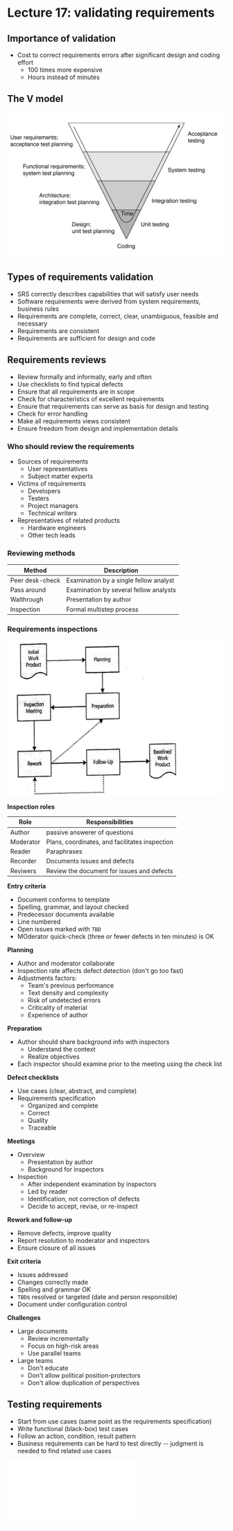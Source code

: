 # Lecture 17: validating requirements

## Importance of validation

- Cost to correct requirements errors after significant design and coding effort
  - 100 times more expensive
  - Hours instead of minutes

## The V model

![The V model](figures/the-v-model.png)

## Types of requirements validation

- SRS correctly describes capabilities that will satisfy user needs
- Software requirements were derived from system requirements, business rules
- Requirements are complete, correct, clear, unambiguous, feasible and necessary
- Requirements are consistent
- Requirements are sufficient for design and code

## Requirements reviews

- Review formally and informally, early and often
- Use checklists to find typical defects
- Ensure that all requirements are in scope
- Check for characteristics of excellent requirements
- Ensure that requirements can serve as basis for design and testing
- Check for error handling
- Make all requirements views consistent
- Ensure freedom from design and implementation details

### Who should review the requirements

- Sources of requirements
  - User representatives
  - Subject matter experts
- Victims of requirements
  - Developers
  - Testers
  - Project managers
  - Technical writers
- Representatives of related products
  - Hardware engineers
  - Other tech leads

### Reviewing methods

| Method   | Description    |
|--------------- | --------------- |
| Peer desk-check   | Examination by a single fellow analyst   |
| Pass around   | Examination by several fellow analysts   |
| Walthrough   | Presentation by author   |
| Inspection   | Formal multistep process   |

### Requirements inspections

![Inspection flow chart](./figures/inspection-process.png)

**Inspection roles**

| Role   | Responsibilities    |
|--------------- | --------------- |
| Author   | passive answerer of questions   |
| Moderator   | Plans, coordinates, and facilitates inspection   |
| Reader   | Paraphrases   |
| Recorder   | Documents issues and defects   |
| Reviwers   | Review the document for issues and defects |

**Entry criteria**

- Document conforms to template
- Spelling, grammar, and layout checked
- Predecessor documents available
- Line numbered
- Open issues marked with `TBD`
- MOderator quick-check (three or fewer defects in ten minutes) is OK

**Planning**

- Author and moderator collaborate
- Inspection rate affects defect detection (don't go too fast)
- Adjustments factors:
  - Team's previous performance
  - Text density and complexity
  - Risk of undetected errors
  - Criticality of material
  - Experience of author

**Preparation**

- Author should share background info with inspectors
  - Understand the context
  - Realize objectives
- Each inspector should examine prior to the meeting using the check list

**Defect checklists**

- Use cases (clear, abstract, and complete)
- Requirements specification
  - Organized and complete
  - Correct
  - Quality
  - Traceable

**Meetings**

- Overview
  - Presentation by author
  - Background for inspectors
- Inspection
  - After independent examination by inspectors
  - Led by reader
  - Identification, not correction of defects
  - Decide to accept, revise, or re-inspect

**Rework and follow-up**

- Remove defects, improve quality
- Report resolution to moderator and inspectors
- Ensure closure of all issues

**Exit criteria**

- Issues addressed
- Changes correctly made
- Spelling and grammar OK
- `TBD`s resolved or targeted (date and person responsible)
- Document under configuration control

**Challenges**

- Large documents
  - Review incrementally
  - Focus on high-risk areas
  - Use parallel teams
- Large teams
  - Don't educate
  - Don't allow political position-protectors
  - Don't allow duplication of perspectives

## Testing requirements

- Start from use cases (same point as the requirements specification)
- Write functional (black-box) test cases
- Follow an action, condition, result pattern
- Business requirements can be hard to test directly -- judgment is needed to find related use cases

![Testing requirements](./figures/testing-requirements.md)
